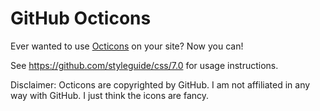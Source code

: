 # GitHub Octicons
Ever wanted to use [Octicons][] on your site?  Now you can!

See <https://github.com/styleguide/css/7.0> for usage instructions.

Disclaimer: Octicons are copyrighted by GitHub.  I am not affiliated in any way with GitHub.  I just think the icons are fancy.

[Octicons]: https://github.com/blog/1106-say-hello-to-octicons
